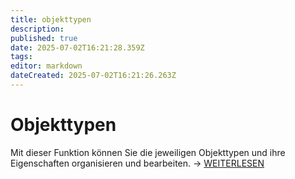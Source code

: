 ```yaml
---
title: objekttypen
description: 
published: true
date: 2025-07-02T16:21:28.359Z
tags: 
editor: markdown
dateCreated: 2025-07-02T16:21:26.263Z
---
```


# Objekttypen

Mit dieser Funktion können Sie die jeweiligen Objekttypen und ihre Eigenschaften organisieren und bearbeiten. → [WEITERLESEN](../../../grundlagen/benutzerdefinierte-objekttypen.md)
